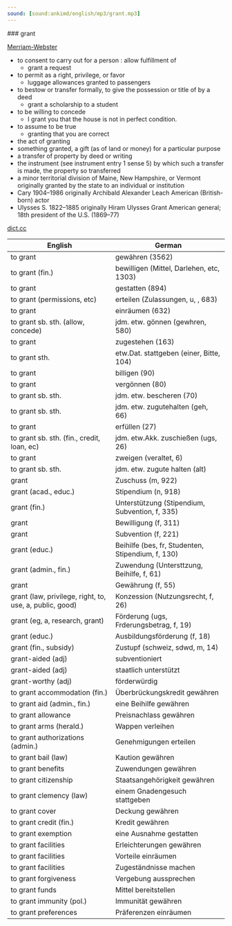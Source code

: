 ```yaml
---
sound: [sound:ankimd/english/mp3/grant.mp3]
---
```


\### grant

[Merriam-Webster](https://www.merriam-webster.com/dictionary/grant)

- to consent to carry out for a person : allow fulfillment of
    - grant a request
- to permit as a right, privilege, or favor
    - luggage allowances granted to passengers
- to bestow or transfer formally, to give the possession or title of by a deed
    - grant a scholarship to a student
- to be willing to concede
    - I grant you that the house is not in perfect condition.
- to assume to be true
    - granting that you are correct
- the act of granting
- something granted, a gift (as of land or money) for a particular purpose
- a transfer of property by deed or writing
- the instrument (see instrument entry 1 sense 5) by which such a transfer is made, the property so transferred
- a minor territorial division of Maine, New Hampshire, or Vermont originally granted by the state to an individual or institution
- Cary 1904–1986 originally Archibald Alexander Leach American (British-born) actor
- Ulysses S. 1822–1885 originally Hiram Ulysses Grant American general; 18th president of the U.S. (1869–77)

[dict.cc](https://www.dict.cc/grant)

| English        | German       |
| -------------- | ------------ |
| to grant | gewähren (3562) |
| to grant (fin.) | bewilligen (Mittel, Darlehen, etc, 1303) |
| to grant | gestatten (894) |
| to grant (permissions, etc) | erteilen (Zulassungen, u, , 683) |
| to grant | einräumen (632) |
| to grant sb. sth. (allow, concede) | jdm. etw. gönnen (gewhren, 580) |
| to grant | zugestehen (163) |
| to grant sth. | etw.Dat. stattgeben (einer, Bitte, 104) |
| to grant | billigen (90) |
| to grant | vergönnen (80) |
| to grant sb. sth. | jdm. etw. bescheren (70) |
| to grant sb. sth. | jdm. etw. zugutehalten (geh, 66) |
| to grant | erfüllen (27) |
| to grant sb. sth. (fin., credit, loan, ec) | jdm. etw.Akk. zuschießen (ugs, 26) |
| to grant | zweigen (veraltet, 6) |
| to grant sb. sth. | jdm. etw. zugute halten (alt) |
| grant | Zuschuss (m, 922) |
| grant (acad., educ.) | Stipendium (n, 918) |
| grant (fin.) | Unterstützung (Stipendium, Subvention, f, 335) |
| grant | Bewilligung (f, 311) |
| grant | Subvention (f, 221) |
| grant (educ.) | Beihilfe (bes, fr, Studenten, Stipendium, f, 130) |
| grant (admin., fin.) | Zuwendung (Untersttzung, Beihilfe, f, 61) |
| grant | Gewährung (f, 55) |
| grant (law, privilege, right, to, use, a, public, good) | Konzession (Nutzungsrecht, f, 26) |
| grant (eg, a, research, grant) | Förderung (ugs, Frderungsbetrag, f, 19) |
| grant (educ.) | Ausbildungsförderung (f, 18) |
| grant (fin., subsidy) | Zustupf (schweiz, sdwd, m, 14) |
| grant-aided (adj) | subventioniert |
| grant-aided (adj) | staatlich unterstützt |
| grant-worthy (adj) | förderwürdig |
| to grant accommodation (fin.) | Überbrückungskredit gewähren |
| to grant aid (admin., fin.) | eine Beihilfe gewähren |
| to grant allowance | Preisnachlass gewähren |
| to grant arms (herald.) | Wappen verleihen |
| to grant authorizations (admin.) | Genehmigungen erteilen |
| to grant bail (law) | Kaution gewähren |
| to grant benefits | Zuwendungen gewähren |
| to grant citizenship | Staatsangehörigkeit gewähren |
| to grant clemency (law) | einem Gnadengesuch stattgeben |
| to grant cover | Deckung gewähren |
| to grant credit (fin.) | Kredit gewähren |
| to grant exemption | eine Ausnahme gestatten |
| to grant facilities | Erleichterungen gewähren |
| to grant facilities | Vorteile einräumen |
| to grant facilities | Zugeständnisse machen |
| to grant forgiveness | Vergebung aussprechen |
| to grant funds | Mittel bereitstellen |
| to grant immunity (pol.) | Immunität gewähren |
| to grant preferences | Präferenzen einräumen |
